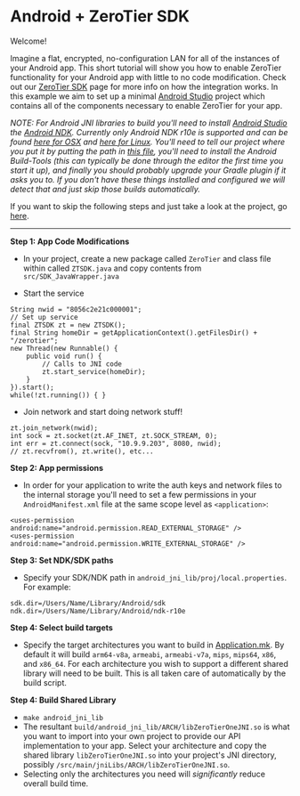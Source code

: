 Android + ZeroTier SDK
====

Welcome!

Imagine a flat, encrypted, no-configuration LAN for all of the instances of your Android app. This short tutorial will show you how to enable ZeroTier functionality for your Android app with little to no code modification. Check out our [ZeroTier SDK](https://www.zerotier.com/blog) page for more info on how the integration works. In this example we aim to set up a minimal [Android Studio](https://developer.android.com/studio/index.html) project which contains all of the components necessary to enable ZeroTier for your app.

*NOTE: For Android JNI libraries to build you'll need to install [Android Studio](https://developer.android.com/studio/index.html) the [Android NDK](https://developer.android.com/ndk/index.html). Currently only Android NDK r10e is supported and can be found [here for OSX](http://dl.google.com/android/repository/android-ndk-r10e-darwin-x86_64.zip) and [here for Linux](http://dl.google.com/android/repository/android-ndk-r10e-linux-x86_64.zip). You'll need to tell our project where you put it by putting the path in [this file](android_jni_lib/proj/local.properties), you'll need to install the Android Build-Tools (this can typically be done through the editor the first time you start it up), and finally you should probably upgrade your Gradle plugin if it asks you to. If you don't have these things installed and configured we will detect that and just skip those builds automatically.*

If you want to skip the following steps and just take a look at the project, go [here](example_app).

***

**Step 1: App Code Modifications**
 - In your project, create a new package called `ZeroTier` and class file within called `ZTSDK.java` and copy contents from `src/SDK_JavaWrapper.java`
 
 - Start the service

```
String nwid = "8056c2e21c000001";
// Set up service
final ZTSDK zt = new ZTSDK();
final String homeDir = getApplicationContext().getFilesDir() + "/zerotier";
new Thread(new Runnable() {
    public void run() {
        // Calls to JNI code
        zt.start_service(homeDir);
    }
}).start();
while(!zt.running()) { }
```

 - Join network and start doing network stuff!

```
zt.join_network(nwid);
int sock = zt.socket(zt.AF_INET, zt.SOCK_STREAM, 0);
int err = zt.connect(sock, "10.9.9.203", 8080, nwid);
// zt.recvfrom(), zt.write(), etc...
```

**Step 2: App permissions**

 - In order for your application to write the auth keys and network files to the internal storage you'll need to set a few permissions in your `AndroidManifest.xml` file at the same scope level as `<application>`:

```
<uses-permission android:name="android.permission.READ_EXTERNAL_STORAGE" />
<uses-permission android:name="android.permission.WRITE_EXTERNAL_STORAGE" />
```

**Step 3: Set NDK/SDK paths**
 - Specify your SDK/NDK path in `android_jni_lib/proj/local.properties`. For example:

 ```
 sdk.dir=/Users/Name/Library/Android/sdk
 ndk.dir=/Users/Name/Library/Android/ndk-r10e
 ```

**Step 4: Select build targets**
 - Specify the target architectures you want to build in [Application.mk](android/java/jni/Application.mk). By default it will build `arm64-v8a`, `armeabi`, `armeabi-v7a`, `mips`, `mips64`, `x86`, and `x86_64`. For each architecture you wish to support a different shared library will need to be built. This is all taken care of automatically by the build script.

**Step 4: Build Shared Library**
 - `make android_jni_lib`
 - The resultant `build/android_jni_lib/ARCH/libZeroTierOneJNI.so` is what you want to import into your own project to provide our API implementation to your app. Select your architecture and copy the shared library `libZeroTierOneJNI.so` into your project's JNI directory, possibly `/src/main/jniLibs/ARCH/libZeroTierOneJNI.so`.
 - Selecting only the architectures you need will *significantly* reduce overall build time.

